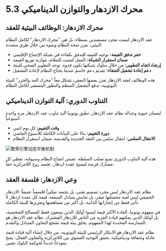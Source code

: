 # 5.3 محرك الازدهار والتوازن الديناميكي

## محرك الازدهار: الوظائف البيئية للعقد

عقد الازدهار ليست مجرد مستفيدين بسطاء، بل هي "محرك الازدهار" لكامل النظام البيئي، تعزز صحة النظام ونموه من خلال طرق متعددة:

* **حفز تدفق القيمة:** توجيه القيمة للتدفق بكفاءة في شبكة الإجماع الإقليمي
* **ضمان استقرار الشبكة:** العمل كمثبت للنظام، موازنة توزيع القيمة
* **إرشاد اتجاه التطوير:** من خلال سلوك شبكتها تكون قدوة، توجه التطوير الصحي للبيئة
* **دعم إعادة تشغيل العنقاء:** تقديم دعم حاسم عندما يحتاج النظام لإعادة التشغيل

هذه الوظائف لعقد الازدهار تعزز بعضها البعض، تشكل معاً "محرك المد والجزر" للبيئة اليوتوبية، تدفع التشغيل المنظم والتطور المستمر لكامل النظام.

## التناوب الدوري: آلية التوازن الديناميكي

لضمان حيوية وعدالة نظام عقد الازدهار، تطبق يوتوبيا آلية تناوب عقد الازدهار مرة واحدة أسبوعياً:

* **وقت التقييم:** كل يوم اثنين
* **دورة التقييم:** بناءً على البيانات الكاملة للأسبوع الماضي
* **الانتقال السلس:** انتقال سلس بين العقد الجديدة والقديمة، ضمان استقرار النظام

![繁荣引擎动态平衡机制](/images/图14.svg)

هذه آلية التناوب الدوري تمنع تصلب السلطة، تضمن انفتاح النظام وسيولته، تعطي كل مشارك فرصة ليصبح عقدة ازدهار، تجسد روح اللامركزية حقاً.

## وعي الازدهار: فلسفة العقد

نظام عقد الازدهار ليس مجرد تصميم تقني، بل يجسد تفكيراً فلسفياً عميقاً: الازدهار الحقيقي ليس لعبة محصلتها صفر، بل تعايش متبادل المنفعة. قيمة كل عقدة ازدهار لا تأتي فقط من إنجازاتها الذاتية، بل أكثر من مساهمتها وتعزيزها للبيئة الكاملة.

في مفهوم يوتوبيا، القادة الأكثر قيمة ليسوا أولئك الذين يسعون فقط للمصالح الشخصية، بل أولئك الذين يمكنهم قيادة المزيد من الناس للازدهار المشترك. نظام عقد الازدهار هو الممارسة المحددة لهذا المفهوم، يخلق بيئة قيمة تشجع التعاون المتبادل والتقدم.

نظام عقد الازدهار هو الابتكار الرئيسي للبيئة اليوتوبية، من خلال إنشاء آلية قيادة قيمة عادلة وشفافة وديناميكية، يحقق التوحيد العضوي بين اللامركزية والتعاون الفعال، يفتح نموذجاً جديداً لحوكمة البلوك تشين.